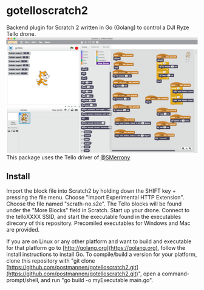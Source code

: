 # gotelloscratch2

Backend plugin for Scratch 2 written in Go (Golang) to control a DJI Ryze Tello drone.
![alt text](telloScratch.png)
This package uses the Tello driver of [@SMerrony](https://github.com/postmannen/tello)

## Install

Import the block file into Scratch2 by holding down the SHIFT key + pressing the file menu. Choose "Import Experimental HTTP Extension". Choose the file named "scrath-no.s2e". The Tello blocks will be found under the "More Blocks" field in Scratch.
Start up your drone. Connect to the telloXXXX SSID, and start the executable found in the executables direcory of this repository.
Precomiled executables for Windows and Mac are provided.

If you are on Linux or any other platform and want to build and executable for that platform go to [http://golang.org](https://golang.org), follow the install instructions to install Go.
To compile/build a version for your platform, clone this repository with "git clone [https://github.com/postmannen/gotelloscratch2.git](https://github.com/postmannen/gotelloscratch2.git)", open a command-prompt/shell, and run "go build -o myExecutable main.go".